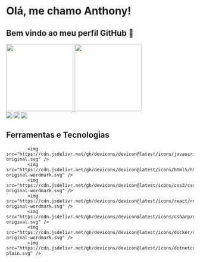 # Olá, me chamo Anthony! 
## Bem vindo ao meu perfil GitHub 👋

<div>
<a href="https://github.com/anthonyccosta">
<img loading="lazy" height="180em" src="https://github-readme-stats.vercel.app/api/top-langs/?username=anthonyccosta&layout=compact&langs_count=7&theme=dracula"/>
<img loading="lazy" height="180em" src="https://github-readme-stats.vercel.app/api?username=anthonyccosta&show_icons=true&theme=dracula&include_all_commits=true&count_private=true"/>
</div>   
            
<div>
<a href="https://instagram.com/anthony.ccosta" target="_blank"><img loading="lazy" src="https://img.shields.io/badge/-Instagram-%23E4405F?style=for-the-badge&logo=instagram&logoColor=white" target="_blank"></a>
<a href = "mailto:contato@ccosta.anthony@gmail.com"><img loading="lazy" src="https://img.shields.io/badge/Gmail-D14836?style=for-the-badge&logo=gmail&logoColor=white" target="_blank"></a>
<a href="https://www.linkedin.com/in/anthonyccosta" target="_blank"><img loading="lazy" src="https://img.shields.io/badge/-LinkedIn-%230077B5?style=for-the-badge&logo=linkedin&logoColor=white" target="_blank"></a>   
</div>

## Ferramentas e Tecnologias

            <img src="https://cdn.jsdelivr.net/gh/devicons/devicon@latest/icons/javascript/javascript-original.svg" />          
            <img src="https://cdn.jsdelivr.net/gh/devicons/devicon@latest/icons/html5/html5-original-wordmark.svg" />          
            <img src="https://cdn.jsdelivr.net/gh/devicons/devicon@latest/icons/css3/css3-original-wordmark.svg" />          
            <img src="https://cdn.jsdelivr.net/gh/devicons/devicon@latest/icons/react/react-original-wordmark.svg" />          
            <img src="https://cdn.jsdelivr.net/gh/devicons/devicon@latest/icons/csharp/csharp-original.svg" />            
            <img src="https://cdn.jsdelivr.net/gh/devicons/devicon@latest/icons/docker/docker-original-wordmark.svg" />          
            <img src="https://cdn.jsdelivr.net/gh/devicons/devicon@latest/icons/dotnetcore/dotnetcore-plain.svg" />
